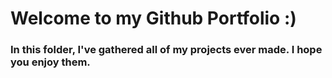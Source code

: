 # Welcome to my Github Portfolio :)


### In this folder, I've gathered all of my projects ever made. I hope you enjoy them.